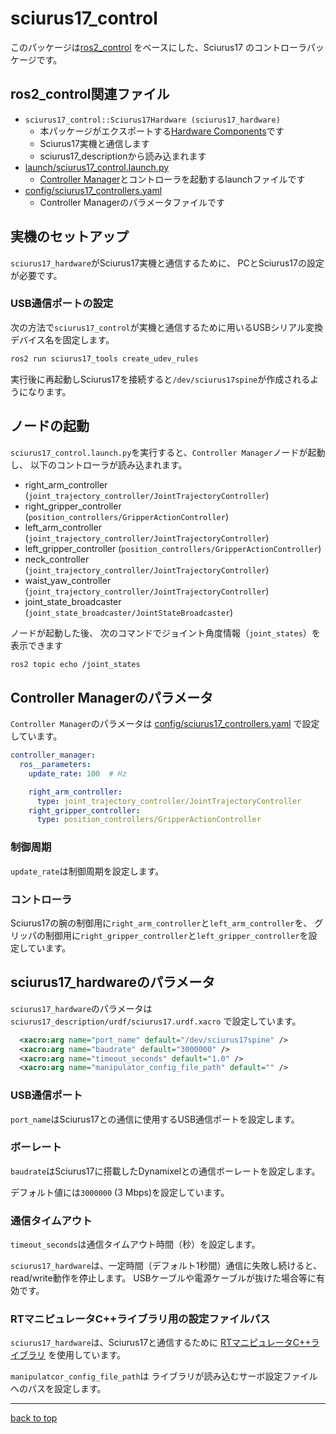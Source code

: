 # sciurus17_control

このパッケージは[ros2_control](https://github.com/ros-controls/ros2_control)
をベースにした、Sciurus17 のコントローラパッケージです。

## ros2_control関連ファイル

- `sciurus17_control::Sciurus17Hardware (sciurus17_hardware)`
  - 本パッケージがエクスポートする[Hardware Components](https://control.ros.org/master/doc/getting_started/getting_started.html#hardware-components)です
  - Sciurus17実機と通信します
  - sciurus17_descriptionから読み込まれます
- [launch/sciurus17_control.launch.py](./launch/sciurus17_control.launch.py)
  - [Controller Manager](https://control.ros.org/master/doc/getting_started/getting_started.html#controller-manager)とコントローラを起動するlaunchファイルです
- [config/sciurus17_controllers.yaml](./config/sciurus17_controllers.yaml)
  - Controller Managerのパラメータファイルです

## 実機のセットアップ

`sciurus17_hardware`がSciurus17実機と通信するために、
PCとSciurus17の設定が必要です。

### USB通信ポートの設定

次の方法で`sciurus17_control`が実機と通信するために用いるUSBシリアル変換デバイス名を固定します。

```sh
ros2 run sciurus17_tools create_udev_rules
```

実行後に再起動しSciurus17を接続すると`/dev/sciurus17spine`が作成されるようになります。

## ノードの起動

`sciurus17_control.launch.py`を実行すると、`Controller Manager`ノードが起動し、
以下のコントローラが読み込まれます。

- right_arm_controller (`joint_trajectory_controller/JointTrajectoryController`)
- right_gripper_controller (`position_controllers/GripperActionController`)
- left_arm_controller (`joint_trajectory_controller/JointTrajectoryController`)
- left_gripper_controller (`position_controllers/GripperActionController`)
- neck_controller (`joint_trajectory_controller/JointTrajectoryController`)
- waist_yaw_controller (`joint_trajectory_controller/JointTrajectoryController`)
- joint_state_broadcaster (`joint_state_broadcaster/JointStateBroadcaster`)

ノードが起動した後、
次のコマンドでジョイント角度情報（`joint_states`）を表示できます

```sh
ros2 topic echo /joint_states
```

## Controller Managerのパラメータ

`Controller Manager`のパラメータは
[config/sciurus17_controllers.yaml](./config/sciurus17_controllers.yaml)
で設定しています。

```yaml
controller_manager:
  ros__parameters:
    update_rate: 100  # Hz

    right_arm_controller:
      type: joint_trajectory_controller/JointTrajectoryController
    right_gripper_controller:
      type: position_controllers/GripperActionController
```

### 制御周期

`update_rate`は制御周期を設定します。

### コントローラ

Sciurus17の腕の制御用に`right_arm_controller`と`left_arm_controller`を、
グリッパの制御用に`right_gripper_controller`と`left_gripper_controller`を設定しています。

## sciurus17_hardwareのパラメータ

`sciurus17_hardware`のパラメータは
`sciurus17_description/urdf/sciurus17.urdf.xacro`
で設定しています。

```xml
  <xacro:arg name="port_name" default="/dev/sciurus17spine" />
  <xacro:arg name="baudrate" default="3000000" />
  <xacro:arg name="timeout_seconds" default="1.0" />
  <xacro:arg name="manipulator_config_file_path" default="" />
```

### USB通信ポート

`port_name`はSciurus17との通信に使用するUSB通信ポートを設定します。

### ボーレート

`baudrate`はSciurus17に搭載したDynamixelとの通信ボーレートを設定します。

デフォルト値には`3000000` (3 Mbps)を設定しています。

### 通信タイムアウト

`timeout_seconds`は通信タイムアウト時間（秒）を設定します。

`sciurus17_hardware`は、一定時間（デフォルト1秒間）通信に失敗し続けると、
read/write動作を停止します。
USBケーブルや電源ケーブルが抜けた場合等に有効です。

### RTマニピュレータC++ライブラリ用の設定ファイルパス

`sciurus17_hardware`は、Sciurus17と通信するために
[RTマニピュレータC++ライブラリ](https://github.com/rt-net/rt_manipulators_cpp)
を使用しています。


`manipulatcor_config_file_path`は
ライブラリが読み込むサーボ設定ファイルへのパスを設定します。

---

[back to top](#sciurus17_control)
